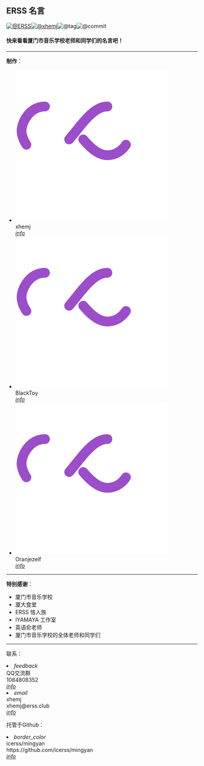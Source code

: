 <!-- Start about.md -->
## ERSS 名言

[![@ERSS](https://badgen.net/badge/icon/ERSS?icon=bitcoin-lightning&amp;label)](https://github.com/icerss/mingyan)[![@xhemj](https://badgen.net/badge/icon/xhemj/mingyan?icon=github&amp;label)](https://github.com/xhemj)![@tag](https://badgen.net/github/tag/xhemj/mingyan)![@commit](https://badgen.net/github/last-commit/xhemj/mingyan)

#### 快来看看厦门市音乐学校老师和同学们的名言吧！
---
**制作**：
<ul class="mdui-list">
  <li class="mdui-list-item mdui-ripple" >
      <div class="mdui-list-item-avatar" onclick="_mingyan.checkFaceClickTime('xhemj')"><img class="lazyload" src="./src/loading.svg" data-src="https://s-sh-1943-pic1.oss.dogecdn.com/2020/11/01/cSEzu59fHmlyDqT.png"/></div>
      <div class="mdui-list-item-content">xhemj</div>
      <a href="https://space.bilibili.com/226208916"><i class="mdui-list-item-icon mdui-icon material-icons">info</i></a>
  </li>
    <li class="mdui-list-item mdui-ripple" >
      <div class="mdui-list-item-avatar" onclick="_mingyan.checkFaceClickTime('BlackToy')"><img class="lazyload" src="./src/loading.svg" data-src="https://s-sh-1943-pic1.oss.dogecdn.com/2020/11/01/pzaTck9KuqJdHyv.jpg"/></div>
      <div class="mdui-list-item-content">BlackToy</div>
      <a href="https://space.bilibili.com/337073401"><i class="mdui-list-item-icon mdui-icon material-icons">info</i></a>
  </li>
    <li class="mdui-list-item mdui-ripple" >
      <div class="mdui-list-item-avatar" onclick="_mingyan.checkFaceClickTime('Oranjezelv')"><img class="lazyload" src="./src/loading.svg" data-src="https://s-sh-1943-pic1.oss.dogecdn.com/2020/11/01/ejgOW7QY8MFmDU5.jpg"/></div>
      <div class="mdui-list-item-content">Oranjezelf</div>
      <a href="https://space.bilibili.com/368095014"><i class="mdui-list-item-icon mdui-icon material-icons">info</i></a>
  </li>
</ul>

---

**特别感谢**：
<ul class="mdui-list">
  <li class="mdui-list-item mdui-ripple" >
      <div class="mdui-list-item-content">厦门市音乐学校</div>
  </li>
  <li class="mdui-list-item mdui-ripple" >
      <div class="mdui-list-item-content">厦大食堂</div>
  </li>
  <li class="mdui-list-item mdui-ripple" >
      <div class="mdui-list-item-content">ERSS 恪人族</div>
  </li>
  <li class="mdui-list-item mdui-ripple" >
      <div class="mdui-list-item-content">IYAMAYA 工作室</div>
  </li>
  <li class="mdui-list-item mdui-ripple" >
      <div class="mdui-list-item-content">英语俞老师</div>
  </li>
  <li class="mdui-list-item mdui-ripple" >
      <div class="mdui-list-item-content">厦门市音乐学校的全体老师和同学们</div>
  </li>
</ul>

---
联系：

  <li class="mdui-list-item mdui-ripple">
    <i class="mdui-list-item-icon mdui-icon material-icons mdui-text-color-purple-400">feedback</i>
    <div class="mdui-list-item-content">
      <div class="mdui-list-item-title">QQ交流群</div>
      <div class="mdui-list-item-text">1084808352</div>
      </div><a href="https://jq.qq.com/?_wv=1027&k=jKy2qW7R"><i class="mdui-list-item-icon mdui-icon material-icons">info</i></a>
  </li>
  <li class="mdui-list-item mdui-ripple">
    <i class="mdui-list-item-icon mdui-icon material-icons mdui-text-color-purple-400">email</i>
    <div class="mdui-list-item-content">
      <div class="mdui-list-item-title">xhemj</div>
      <div class="mdui-list-item-text">xhemj@erss.club</div>
      </div><a href="mailto:xhemj@erss.club"><i class="mdui-list-item-icon mdui-icon material-icons">info</i></a>
  </li>


托管于Github：

  <li class="mdui-list-item mdui-ripple">
    <i class="mdui-list-item-icon mdui-icon material-icons mdui-text-color-purple">border_color</i>
    <div class="mdui-list-item-content">
      <div class="mdui-list-item-title">icerss/mingyan</div>
      <div class="mdui-list-item-text">https://github.com/icerss/mingyan</div>
      </div><a href="https://github.com/icerss/mingyan"><i class="mdui-list-item-icon mdui-icon material-icons">info</i></a>
  </li>

<script>lazyload()</script>
<!-- End about.md -->